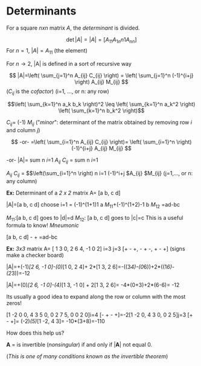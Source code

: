 # Determinants
For a square *nxn* matrix *A*, the *determinant* is divided.

$$
\det |A| =|A|= [ A_{11}  A_{1n}  {n1} A_{nn} ]
$$
For  $n=1$, $|A|= A_{11}$ (the element)

For $n \to 2$, |A| is defined in a sort of recursive way




$$ |A|=\left( \sum_{j=1}^n A_{ij} C_{ij} \right) =  \left( \sum_{j=1}^n (-1)^{i+j} \right) A_{ij} M_{ij} $$
($C_{ij}$ is the *cofactor*) (i=1, ..., or n: any row)

$$\left( \sum_{k=1}^n a_k b_k \right)^2 \leq \left( \sum_{k=1}^n a_k^2 \right) \left( \sum_{k=1}^n b_k^2 \right)$$

$C_{ij}$= (-1) $M_{ij}$ ("*minor*": determinant of the matrix obtained by removing row *i* and column *j*)

$$ -or- =\left( \sum_{i=1}^n A_{ij} C_{ij} \right)= \left( \sum_{i=1}^n \right) (-1)^{i+j} A_{ij} M_{ij} $$
 

-or- |A|= sum n *i*=1 $A_{ij}$ $C_{ij}$ = sum n *i*=1

 $A_{ij}$ $C_{ij}$ = $$\left(\sum_{i=1}^n \right)  n i=1 (-1)^i+j $A_{ij} $M_{ij} (j=1,..., or n: any column)


**Ex:** Determinant of a *2 x 2* matrix A= [a b, c d]

|A|=[a b, c d] choose i=1 = (-1)^(1+1)1 a $M_{11}$+(-1)^(1+2)-1 b $M_{12}$ =ad-bc


$M_{11}$:[a b, c d] goes to |d|=d $M_{12}$: [a b, c d] goes to |c|=c
This is a useful formula to know! *Mneumonic*

[a b, c d] - + =ad-bc


**Ex:** *3x3* matrix A= [ 1 3 0, 2 6 4, -1 0 2] i=3 j=3 [+ - +, - + -, + - +] (signs make a checker board)


|A|=+(-1)*[2 6, -1 0]-(0)*[1 0, 2 4]+ 2*[1 3, 2 6]=-((3*4)-(0*6))+2*((1*6)-(2*3))=-12


|A|=+(0)*[2 6, -1 0]-(4)*[1 3, -1 0] + 2[1 3, 2 6]= -4*(0+3)+2*(6-6)= -12


Its usually a good idea to expand along the row or column with the most zeros!


[1 -2 0 0, 4 3 5 0, 0 2 7 5, 0 0 2 0]i=4 [- + - +]=-2[1 -2 0, 4 3 0, 0 2 5]j=3 [+ - +]= (-2)*(5)*[1 -2, 4 3]= -10*(3+8)=-110


How does this help us?

**A** = is invertible (*nonsingular*) if and only if |**A**| not equal 0.

(*This is one of many conditions known as the invertible theorem*)